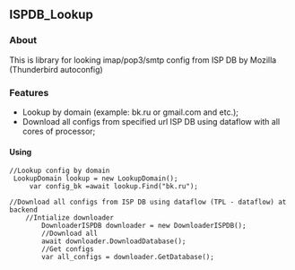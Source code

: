 ## ISPDB_Lookup

### About
This is library for looking imap/pop3/smtp config from ISP DB by Mozilla (Thunderbird autoconfig)

### Features
- Lookup by domain (example: bk.ru or gmail.com and etc.);
- Download all configs from specified url ISP DB using dataflow with all cores of processor;

#### Using
	//Lookup config by domain
     LookupDomain lookup = new LookupDomain();
    	 var config_bk =await lookup.Find("bk.ru");	 
	 
	//Download all configs from ISP DB using dataflow (TPL - dataflow) at backend
		//Intialize downloader
            DownloaderISPDB downloader = new DownloaderISPDB();
            //Download all
            await downloader.DownloadDatabase();
            //Get configs
            var all_configs = downloader.GetDatabase();

